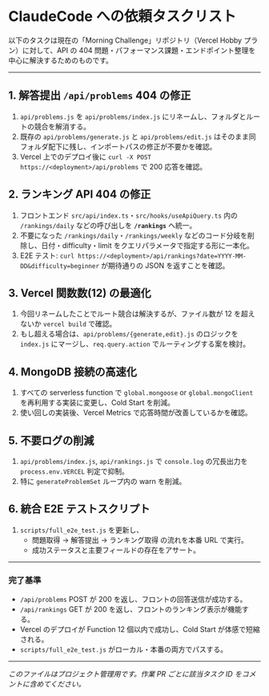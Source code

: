 # ClaudeCode への依頼タスクリスト

以下のタスクは現在の「Morning Challenge」リポジトリ（Vercel Hobby プラン）に対して、API の 404 問題・パフォーマンス課題・エンドポイント整理を中心に解決するためのものです。

---

## 1. 解答提出 `/api/problems` 404 の修正
1. `api/problems.js` を `api/problems/index.js` にリネームし、フォルダとルートの競合を解消する。
2. 既存の `api/problems/generate.js` と `api/problems/edit.js` はそのまま同フォルダ配下に残し、インポートパスの修正が不要かを確認。
3. Vercel 上でのデプロイ後に `curl -X POST https://<deployment>/api/problems` で 200 応答を確認。

## 2. ランキング API 404 の修正
1. フロントエンド `src/api/index.ts`・`src/hooks/useApiQuery.ts` 内の `/rankings/daily` などの呼び出しを **`/rankings`** へ統一。
2. 不要になった `/rankings/daily`・`/rankings/weekly` などのコード分岐を削除し、日付・difficulty・limit をクエリパラメータで指定する形に一本化。
3. E2E テスト: `curl https://<deployment>/api/rankings?date=YYYY-MM-DD&difficulty=beginner` が期待通りの JSON を返すことを確認。

## 3. Vercel 関数数(12) の最適化
1. 今回リネームしたことでルート競合は解決するが、ファイル数が 12 を超えないか `vercel build` で確認。
2. もし超える場合は、`api/problems/{generate,edit}.js` のロジックを `index.js` にマージし、`req.query.action` でルーティングする案を検討。

## 4. MongoDB 接続の高速化
1. すべての serverless function で `global.mongoose` or `global.mongoClient` を再利用する実装に変更し、Cold Start を削減。
2. 使い回しの実装後、Vercel Metrics で応答時間が改善しているかを確認。

## 5. 不要ログの削減
1. `api/problems/index.js`, `api/rankings.js` で `console.log` の冗長出力を `process.env.VERCEL` 判定で抑制。
2. 特に `generateProblemSet` ループ内の warn を削減。

## 6. 統合 E2E テストスクリプト
1. `scripts/full_e2e_test.js` を更新し、
    - 問題取得 → 解答提出 → ランキング取得 の流れを本番 URL で実行。
    - 成功ステータスと主要フィールドの存在をアサート。

---

### 完了基準
- `/api/problems` POST が 200 を返し、フロントの回答送信が成功する。
- `/api/rankings` GET が 200 を返し、フロントのランキング表示が機能する。
- Vercel のデプロイが Function 12 個以内で成功し、Cold Start が体感で短縮される。
- `scripts/full_e2e_test.js` がローカル・本番の両方でパスする。

---

*このファイルはプロジェクト管理用です。作業 PR ごとに該当タスク ID をコメントに含めてください。* 